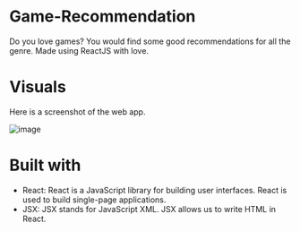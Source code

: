 # Game-Recommendation
Do you love games? You would find some good recommendations for all the genre. Made using ReactJS with love.

# Visuals
Here is a screenshot of the web app.

![image](https://user-images.githubusercontent.com/110531126/195554355-8ebd4025-c2bd-4e0c-a6aa-cbd33c580208.png)

# Built with
- React: React is a JavaScript library for building user interfaces. React is used to build single-page applications.
- JSX: JSX stands for JavaScript XML. JSX allows us to write HTML in React.
